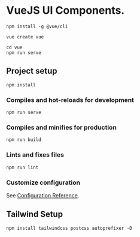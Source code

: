 # VueJS UI Components.

```
npm install -g @vue/cli
```

```
vue create vue
```

```
cd vue
npm run serve
```

## Project setup
```
npm install
```

### Compiles and hot-reloads for development
```
npm run serve
```

### Compiles and minifies for production
```
npm run build
```

### Lints and fixes files
```
npm run lint
```

### Customize configuration
See [Configuration Reference](https://cli.vuejs.org/config/).

## Tailwind Setup
```
npm install tailwindcss postcss autoprefixer -D
```
